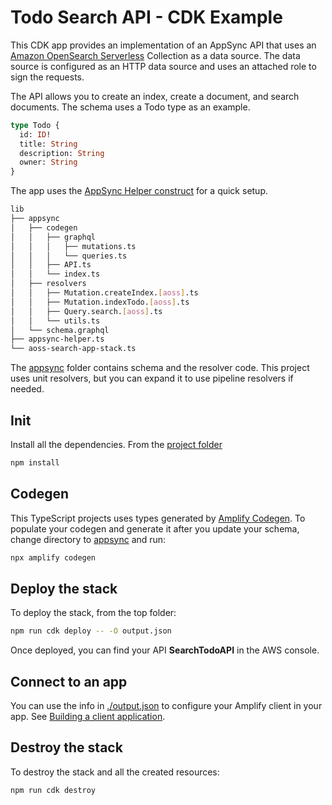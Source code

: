# Todo Search API - CDK Example

This CDK app provides an implementation of an AppSync API that uses an [Amazon OpenSearch Serverless](https://aws.amazon.com/opensearch-service/features/serverless/) Collection as a data source. The data source is configured as an HTTP data source and uses an attached role to sign the requests.

The API allows you to create an index, create a document, and search documents. The schema uses a Todo type as an example.

```graphql
type Todo {
  id: ID!
  title: String
  description: String
  owner: String
}
```

The app uses the [AppSync Helper construct](../constructs/appsync-helper/) for a quick setup.

```sh
lib
├── appsync
│   ├── codegen
│   │   ├── graphql
│   │   │   ├── mutations.ts
│   │   │   └── queries.ts
│   │   ├── API.ts
│   │   └── index.ts
│   ├── resolvers
│   │   ├── Mutation.createIndex.[aoss].ts
│   │   ├── Mutation.indexTodo.[aoss].ts
│   │   ├── Query.search.[aoss].ts
│   │   └── utils.ts
│   └── schema.graphql
├── appsync-helper.ts
└── aoss-search-app-stack.ts
```

The [appsync](./lib/appsync-helper.ts) folder contains schema and the resolver code. This project uses unit resolvers, but you can expand it to use pipeline resolvers if needed.

## Init

Install all the dependencies. From the [project folder](./)

```sh
npm install
```

## Codegen

This TypeScript projects uses types generated by [Amplify Codegen](https://docs.amplify.aws/cli-legacy/graphql-transformer/codegen/). To populate your codegen and generate it after you update your schema, change directory to [appsync](./lib/appsync/) and run:

```sh
npx amplify codegen
```

## Deploy the stack

To deploy the stack, from the top folder:

```sh
npm run cdk deploy -- -O output.json
```

Once deployed, you can find your API **SearchTodoAPI** in the AWS console.

## Connect to an app

You can use the info in [./output.json](./output.json) to configure your Amplify client in your app. See [Building a client application](https://docs.aws.amazon.com/appsync/latest/devguide/building-a-client-app.html).

## Destroy the stack

To destroy the stack and all the created resources:

```sh
npm run cdk destroy
```
